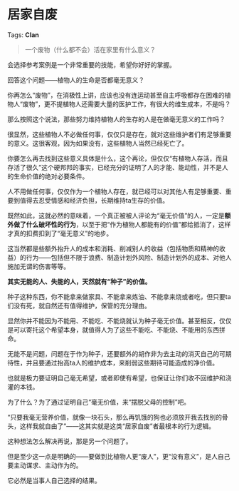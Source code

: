 # 居家自废

Tags: **Clan**

> 一个废物（什么都不会）活在家里有什么意义？



会选择参考案例是一个非常重要的技能，希望你好好的掌握。

回答这个问题——植物人的生命是否都毫无意义？

你再怎么“废物”，在消极性上讲，应该也没有连运动甚至自主呼吸都存在困难的植物人“废物”，更不提植物人还需要大量的医护工作，有很大的维生成本，不是吗？

那么按照这个说法，那些努力维持植物人的生存的人是在做毫无意义的工作吗？

很显然，这些植物人不必做任何事，仅仅只是存在，就对这些维护者们有足够重要的意义。这很客观，因为如果没有，这些植物人当然已经死亡了。

你要怎么再去找到这些意义具体是什么，这个再论，但仅仅“有植物人存活，而且存活了很久”这个硬邦邦的事实，已经充分的证明了人的才能、能动性，并不是人的生命价值的绝对必要条件。

人不用做任何事，仅仅作为一个植物人存在，就已经可以对其他人有足够重要、重要到值得去忍受情感和经济负担，长期维持ta生存的价值。

既然如此，这就必然的意味着，一个真正被被人评论为“毫无价值”的人，一定是**额外做了什么破坏性的行为**，以至于把“作为植物人都能有的价值”都给抵消了，这样才真的扣费扣到了“毫无意义”的地步。

这当然都是些额外抬升人的成本和消耗、削减别人的收益（包括物质和精神的收益）的行为——包括但不限于浪费、制造计划外风险、制造计划外的成本、对他人施加无谓的伤害等等。

**其实无能的人、失能的人，天然就有“种子”的价值。**

种子这种东西，你不能拿来做家具、不能拿来炼油、不能拿来烧或者吃，但只要ta们没有死，就自然还有值得维护，保管的充分理由。

显然你并不能因为不能用、不能吃、不能烧就认为种子毫无价值。甚至相反，仅仅是可以寄托这个希望本身，就值得人为了这些不能吃、不能烧、不能用的东西拼命。

无能不是问题，问题在于作为种子，还要额外的胡作非为去主动的消灭自己的可期待性，并且要通过抬高ta人的维护成本，来削弱这些期待可能造成的净价值。

也就是极力要证明自己毫无希望，或者即使有希望，也保证让你们收不回维护和浇灌的本钱。

为了什么？为了通过证明自己“毫无价值，来“摆脱父母的控制”吧。

“只要我毫无营养价值，就像一块石头，那么再饥饿的狗也必须放开我去找别的骨头，这样我就自由了”——这其实就是这类“居家自废”者最根本的行为逻辑。

这种想法怎么解决再说，那是另一个问题了。

但是至少这一点是明确的——要做到比植物人更“废人”，更“没有意义”，是人自己要主动谋求、主动作为的。

它必然是当事人自己选择的结果。



